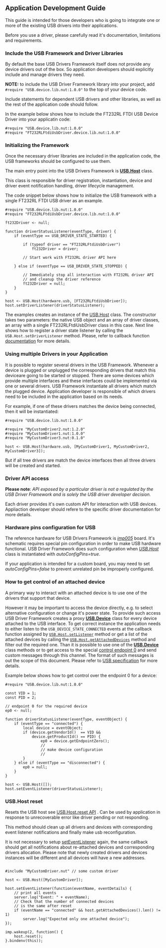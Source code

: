 ## Application Development Guide

This guide is intended for those developers who is going to integrate one or more of
the existing USB drivers into their applications.

Before you use a driver, please carefully read it's documentation, limitations and requirements.

### Include the USB Framework and Driver Libraries

By default the base USB Drivers Framework itself does not provide any device
drivers out of the box. So application developers should explicitly include
and manage drivers they need.

**NOTE:** to include the USB Driver Framework library into your project,
add `#require "USB.device.lib.nut:1.0.0"` to the top of your device code.

Include statements for dependent USB drivers and other libraries,
as well as the rest of the application code should follow.

In the example below shows how to include the FT232RL FTDI USB Device Driver
into your applicatin code:

```squirrel
#require "USB.device.lib.nut:1.0.0"
#require "FT232RLFtdiUsbDriver.device.lib.nut:1.0.0"
```

### Initializing the Framework

Once the necessary driver libraries are included in the application code,
the USB frameworks should be configured to use them.

The main entry point into the USB Drivers Framework is
**[USB.Host](DriverDevelopmentGuide.md#usbhost-class)** class.

This class is responsible for driver registration, instantiation,
device and driver event notification handling, driver lifecycle management.

The code snippet below shows how to initialize the USB framework
with a single FT232RL FTDI USB driver as an example.

```
#require "USB.device.lib.nut:1.0.0"
#require "FT232RLFtdiUsbDriver.device.lib.nut:1.0.0"

ft232Driver <- null;

function driverStatusListener(eventType, driver) {
    if (eventType == USB_DRIVER_STATE_STARTED) {

        if (typeof driver == "FT232RLFtdiUsbDriver")
            ft232Driver = driver;

        // Start work with FT232RL driver API here

    } else if (eventType == USB_DRIVER_STATE_STOPPED) {

        // Immediately stop all interaction with FT232RL driver API
        // and cleanup the driver reference
        ft232Driver = null;
    }
}

host <- USB.Host(hardware.usb, [FT232RLFtdiUsbDriver]);
host.setDriverListener(driverStatusListener);
```

The examples creates an instance of the [USB.Host](DriverDevelopmentGuide.md#usbhost-class) class. The constructor takes two parameters: the native USB object and an array of driver classes,
an array with a single FT232RLFtdiUsbDriver class in this case. Next line shows how to register
a driver state listener by calling the `USB.Host.setDriverListener` method. Please,
refer to callback function [documentation](DriverDevelopmentGuide.md#callbackeventtype-eventdriver)
for more details.

### Using multiple Drivers in your Application

It is possible to register several drivers in the USB Framework.
Whenever a device is plugged or unplugged the corresponding drivers
that match this deviceare going to be started or stopped.
There are some devices which provide multiple interfaces and these interfaces
could be implemented via one or several drivers.
USB Framework instantiate all drivers which match the plugged device.
Application developer is responsible of which drivers need to be included in the application
based on its needs.

For example, if one of these drivers matches the device being connected,
then it will be instantiated:

```
#require "USB.device.lib.nut:1.0.0"

#require "MyCustomDriver2.nut:1.2.0"
#require "MyCustomDriver1.nut:1.0.0"
#require "MyCustomDriver3.nut:0.1.0"

host <- USB.Host(hardware.usb, [MyCustomDriver1, MyCustomDriver2, MyCustomDriver3]);
```
But if all tree drivers are match the device interfaces then all
three drivers will be created and started.

### Driver API access

**Please note**: *API exposed by a particular driver is not a regulated by the USB Driver Framework and is solely the USB driver developer decision.*

Each driver provides it's own custom API for interaction with USB devices. Appliaction developer should refere to the specific driver documentation for more details.

### Hardware pins configuration for USB

The reference hardware for USB Drivers Framework is *[imp005](https://electricimp.com/docs/hardware/imp/imp005_hardware_guide/)* board. It's schematic requires special pin configuration in order to make USB hardware functional. USB Driver Framework does such configuration when *[USB.Host](DriverDevelopmentGuide.md#usbhostusb-drivers--autoconfigpins)* class is instantiated with *autoConfigPins=true*.

If your application is intended for a custom board, you may need to set *autoConfigPins=false* to prevent unrelated pin be improperly configured.

### How to get control of an attached device

A primary way to interact with an attached device is to use one of the drivers that support that device.

However it may be important to access the device directly, e.g. to select alternative configuration or change it's power state. To provide such access USB Driver Framework creates a proxy **[USB.Device](DriverDevelopmentGuide.md#usbdevice-class)** class for every device attached to the USB interface. To get correct instance the application needs to either listen to the `USB_DEVICE_STATE_CONNECTED` events at the callback function assigned by [`USB.Host.setListener`](DriverDevelopmentGuide.md#seteventlistenercallback) method or get a list of the attached devices by calling the [`USB.Host.getAttachedDevices`](DriverDevelopmentGuide.md#getattacheddevices) method and filter out the required one. Than it is possible to use one of the **[USB.Device](DriverDevelopmentGuide.md#usbdevice-class)** class methods or to get access to the special [control endpoint 0](DriverDevelopmentGuide.md#usbcontrolendpoint-class) and send custom messages through this channel. The format of such messages is out the scope of this document. Please refer to [USB specification](http://www.usb.org/) for more details.

Example below shows how to get control over the endpoint 0 for a device:

```
#require "USB.device.lib.nut:1.0.0"

const VID = 1;
const PID = 2;

// endpoint 0 for the required device
ep0 <- null;

function driverStatusListener(eventType, eventObject) {
    if (eventType == "connected") {
        local device = eventObject;
        if (device.getVendorId()  == VID &&
            device.getProductId() == PID) {
                ep0 = device.getEndpointZero();
                //
                // make device configuration
                //
        }
    } else if (eventType == "disconnected") {
        ep0 = null;
    }
}

host <- USB.Host([]);
host.setEventListener(driverStatusListener);
```

### USB.Host reset

Resets the USB host see [USB.Host.reset API](DriverDevelopmentGuide.md#reset) . Can be used by application in response to unrecoverable error like driver pending or not responding.

This method should clean up all drivers and devices with corresponding event listener notifications and finally make usb reconfiguration.

It is not necessary to setup [setEventListener](DriverDevelopmentGuide.md#setEventListener) again, the same callback should get all notifications about re-attached devices and corresponding drivers allocation. Please note that newly created drivers and devices instances will be different and all devices will have a new addresses.

```squirrel

#include "MyCustomDriver.nut" // some custom driver

host <- USB.Host([MyCustomDriver]);

host.setEventListener(function(eventName, eventDetails) {
    // print all events
    server.log("Event: " + eventName);
    // Check that the number of connected devices
    // is the same after reset
    if (eventName == "connected" && host.getAttachedDevices().len() != 1)
        server.log("Expected only one attached device");
});

imp.wakeup(2, function() {
    host.reset();
}.bindenv(this));

```
